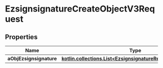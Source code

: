 
# EzsignsignatureCreateObjectV3Request

## Properties
| Name | Type | Description | Notes |
| ------------ | ------------- | ------------- | ------------- |
| **aObjEzsignsignature** | [**kotlin.collections.List&lt;EzsignsignatureRequestCompoundV2&gt;**](EzsignsignatureRequestCompoundV2.md) |  |  |



